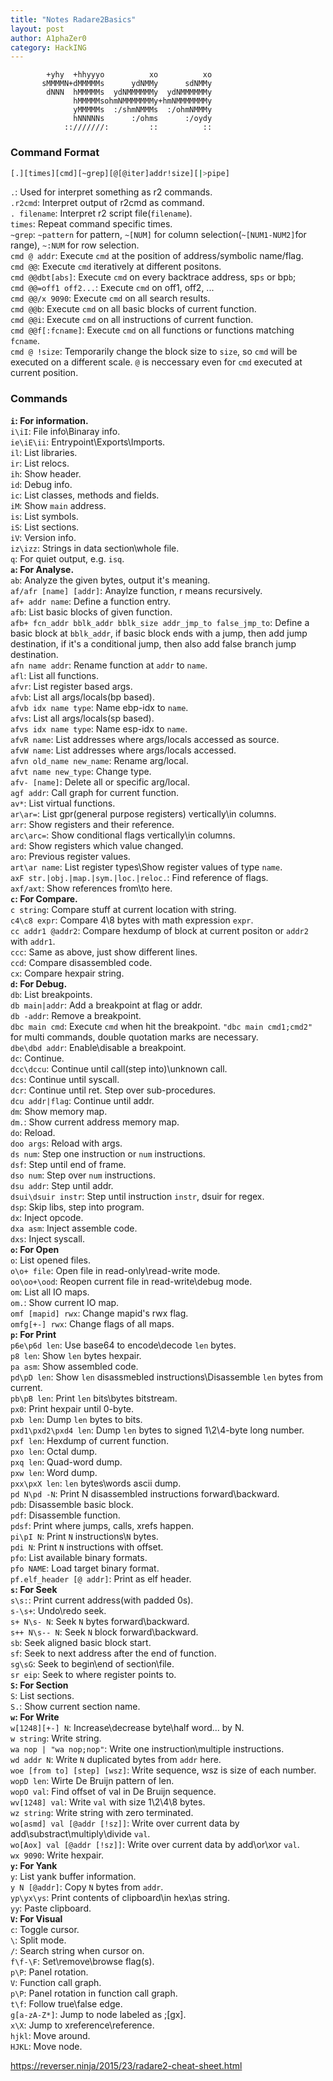 ```yaml
---
title: "Notes Radare2Basics"
layout: post
author: A1phaZer0
category: HackING
---
```


            +yhy  +hhyyyo          xo          xo
           sMMMMN+dMMMMMs      ydNMMy      sdNMMy
            dNNN  hMMMMMs  ydNMMMMMMy  ydNMMMMMMy
                  hMMMMMsohmNMMMMMMMy+hmNMMMMMMMy
                  yMMMMMs  :/shmNMMMs  :/ohmNMMMy
                  hNNNNNs      :/ohms      :/oydy
                ::///////:         ::          ::
		

<!--more-->
### Command Format ###
```bash
[.][times][cmd][~grep][@[@iter]addr!size][|>pipe]
```  
`.`: Used for interpret something as r2 commands.   
`.r2cmd`: Interpret output of r2cmd as command.  
`. filename`: Interpret r2 script file(`filename`).   
`times`: Repeat command specific times.  
`~grep`: `~pattern` for pattern, `~[NUM]` for column selection(`~[NUM1-NUM2]`for range), `~:NUM` for row selection.   
`cmd @ addr`: Execute `cmd` at the position of address/symbolic name/flag.   
`cmd @@`: Execute `cmd` iteratively at different positons.   
`cmd @@dbt[abs]`: Execute `cmd` on every backtrace address, sp`s` or bp`b`;   
`cmd @@=off1 off2...`: Execute `cmd` on off1, off2, ...    
`cmd @@/x 9090`: Execute `cmd` on all search results.   
`cmd @@b`: Execute `cmd` on all basic blocks of current function.   
`cmd @@i`: Execute `cmd` on all instructions of current function.   
`cmd @@f[:fcname]`: Execute `cmd` on all functions or functions matching `fcname`.   
`cmd @ !size`: Temporarily change the block size to `size`, so `cmd` will be executed on a different scale. `@` is neccessary even for `cmd` executed at current position.   
### Commands ###
**`i`: For information.**  
`i\iI`: File info\Binaray info.   
`ie\iE\ii`: Entrypoint\Exports\Imports.   
`il`: List libraries.   
`ir`: List relocs.   
`ih`: Show header.   
`id`: Debug info.   
`ic`: List classes, methods and fields.   
`iM`: Show `main` address.   
`is`: List symbols.   
`iS`: List sections.   
`iV`: Version info.   
`iz\izz`: Strings in data section\whole file.   
`q`: For quiet output, e.g. `isq`.   
**`a`: For Analyse.**   
`ab`: Analyze the given bytes, output it's meaning.   
`af/afr [name] [addr]`: Anaylze function, r means recursively.   
`af+ addr name`: Define a function entry.   
`afb`: List basic blocks of given function.  
`afb+ fcn_addr bblk_addr bblk_size addr_jmp_to false_jmp_to`: Define a basic block at `bblk_addr`, if basic block ends with a jump, then add jump destination, if it's a conditional jump, then also add false branch jump destination.  
`afn name addr`: Rename function at `addr` to `name`.  
`afl`: List all functions.   
`afvr`: List register based args.  
`afvb`: List all args/locals(bp based).   
`afvb idx name type`: Name ebp-idx to `name`.  
`afvs`: List all args/locals(sp based).   
`afvs idx name type`: Name esp-idx to `name`.   
`afvR name`: List addresses where args/locals accessed as source.  
`afvW name`: List addresses where args/locals accessed.  
`afvn old_name new_name`: Rename arg/local.   
`afvt name new_type`: Change type.  
`afv- [name]`: Delete all or specific arg/local.  
`agf addr`: Call graph for current function.  
`av*`: List virtual functions.  
`ar\ar=`: List gpr(general purpose registers) vertically\in columns.  
`arr`: Show registers and their reference.  
`arc\arc=`: Show conditional flags vertically\in columns.  
`ard`: Show registers which value changed.  
`aro`: Previous register values.   
`art\ar name`: List register types\Show register values of type `name`.  
`axF str.|obj.|map.|sym.|loc.|reloc.`: Find reference of flags.  
`axf/axt`: Show references from\to here.  
**`c`: For Compare.**   
`c string`: Compare stuff at current location with string.   
`c4\c8 expr`: Compare 4\8 bytes with math expression `expr`.  
`cc addr1 @addr2`: Compare hexdump of block at current positon or `addr2` with `addr1`.   
`ccc`: Same as above, just show different lines.   
`ccd`: Compare disassembled code.   
`cx`: Compare hexpair string.   
**`d`: For Debug.**   
`db`: List breakpoints.   
`db main|addr`: Add a breakpoint at flag or addr.   
`db -addr`: Remove a breakpoint.   
`dbc main cmd`: Execute `cmd` when hit the breakpoint. `"dbc main cmd1;cmd2"` for multi commands, double quotation marks are necessary.   
`dbe\dbd addr`: Enable\disable a breakpoint.   
`dc`: Continue.   
`dcc\dccu`: Continue until call(step into)\unknown call.   
`dcs`: Continue until syscall.   
`dcr`: Continue until ret. Step over sub-procedures.   
`dcu addr|flag`: Continue until addr.   
`dm`: Show memory map.   
`dm.`: Show current address memory map.   
`do`: Reload.    
`doo args`: Reload with args.   
`ds num`: Step one instruction or `num` instructions.   
`dsf`: Step until end of frame.    
`dso num`: Step over `num` instructions.   
`dsu addr`: Step until addr.   
`dsui\dsuir instr`: Step until instruction `instr`, dsuir for regex.   
`dsp`: Skip libs, step into program.   
`dx`: Inject opcode.   
`dxa asm`: Inject assemble code.   
`dxs`: Inject syscall.    
**`o`: For Open**   
`o`: List opened files.   
`o\o+ file`: Open file in read-only\read-write mode.   
`oo\oo+\ood`: Reopen current file in read-write\debug mode.   
`om`: List all IO maps.   
`om.`: Show current IO map.  
`omf [mapid] rwx`: Change mapid's rwx flag.   
`omfg[+-] rwx`: Change flags of all maps.   
**`p`: For Print**   
`p6e\p6d len`: Use base64 to encode\decode `len` bytes.   
`p8 len`: Show `len` bytes hexpair.   
`pa asm`: Show assembled code.   
`pd\pD len`: Show `len` disassmebled instructions\Disassemble `len` bytes from current.   
`pb\pB len`: Print `len` bits\bytes bitstream.   
`px0`: Print hexpair until 0-byte.   
`pxb len`: Dump `len` bytes to bits.   
`pxd1\pxd2\pxd4 len`: Dump `len` bytes to signed 1\2\4-byte long number.   
`pxf len`: Hexdump of current function.   
`pxo len`: Octal dump.   
`pxq len`: Quad-word dump.   
`pxw len`: Word dump.    
`pxx\pxX len`: `len` bytes\words ascii dump.   
`pd N\pd -N`: Print N disassembled instructions forward\backward.   
`pdb`: Disassemble basic block.   
`pdf`: Disassemble function.   
`pdsf`: Print where jumps, calls, xrefs happen.   
`pi\pI N`: Print `N` instructions\\`N` bytes.  
`pdi N`: Print `N` instructions with offset.   
`pfo`: List available binary formats.   
`pfo NAME`: Load target binary format.   
`pf.elf_header [@ addr]`: Print as elf header.   
**`s`: For Seek**   
`s\s:`: Print current address(with padded 0s).   
`s-\s+`: Undo\redo seek.   
`s+ N\s- N`: Seek `N` bytes forward\backward.   
`s++ N\s-- N`: Seek `N` block forward\backward.   
`sb`: Seek aligned basic block start.   
`sf`: Seek to next address after the end of function.   
`sg\sG`: Seek to begin\end of section\file.   
`sr eip`: Seek to where register points to.   
**`S`: For Section**   
`S`: List sections.   
`S.`: Show current section name.   
**`w`: For Write**   
`w[1248][+-] N`: Increase\decrease byte\half word\... by N.   
`w string`: Write string.   
`wa nop | "wa nop;nop"`: Write one instruction\multiple instructions.   
`wd addr N`: Write `N` duplicated bytes from `addr` here.   
`woe [from to] [step] [wsz]`: Write sequence, wsz is size of each number.   
`wopD len`: Wirte De Bruijn pattern of len.    
`wopO val`: Find offset of val in De Bruijn sequence.   
`wv[1248] val`: Write `val` with size 1\2\4\8 bytes.  
`wz string`: Write string with zero terminated.   
`wo[asmd] val [@addr [!sz]]`: Write over current data by add\substract\multiply\divide `val`.   
`wo[Aox] val [@addr [!sz]]`: Write over current data by add\or\xor `val`.   
`wx 9090`: Write hexpair.   
**`y`: For Yank**   
`y`: List yank buffer information.   
`y N [@addr]`: Copy `N` bytes from `addr`.   
`yp\yx\ys`: Print contents of clipboard\in hex\as string.   
`yy`: Paste clipboard.   
**`V`: For Visual**   
`c`: Toggle cursor.   
`\`: Split mode.   
`/`: Search string when cursor on.   
`f\f-\F`: Set\remove\browse flag(s).   
`p\P`: Panel rotation.   
`V`: Function call graph.   
`p\P`: Panel rotation in function call graph.   
`t\f`: Follow true\false edge.   
`g[a-zA-Z*]`: Jump to node labeled as ;[gx].  
`x\X`: Jump to xreference\reference.   
`hjkl`: Move around.   
`HJKL`: Move node.   


https://reverser.ninja/2015/23/radare2-cheat-sheet.html
